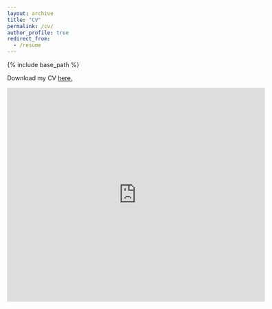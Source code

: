 ```yaml
---
layout: archive
title: "CV"
permalink: /cv/
author_profile: true
redirect_from:
  - /resume
---
```


{% include base_path %}

Download my CV <a href="https://gdpatron.github.io/CVv2.pdf" target="_blank">here.</a>

 <embed src="https://gdpatron.github.io/CVv2.pdf" width="600px" height="500px" />
